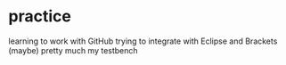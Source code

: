 practice
========

learning to work with GitHub
trying to integrate with Eclipse and Brackets (maybe)
pretty much my testbench
